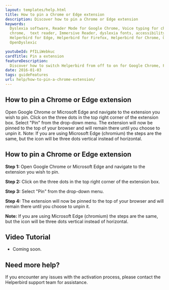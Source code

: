 ```yaml
---
layout: templates/help.html
title: How to pin a Chrome or Edge extension
description: Discover how to pin a Chrome or Edge extension
keywords:
  Dyslexia software, Reader Mode for Google Chrome, Voice typing for chrome, Text to speech for
  chrome,  text reader, Immersive Reader, dyslexia fonts, accessibility software, dyslexia software,
  Helperbird for Edge, Helperbird for Firefox, Helperbird for Chrome, Opendyslexic for Chrome,
  OpenDyslexic

youtubeId: PfILiWebkuc
cardTitle: Pin a extension
featureDescription:
  Discover how to switch Helperbird from off to on for Google Chrome, Firefox, Safari, and Edge.
date: 2016-01-03
tags: guideFeatures
url: help/how-to-pin-a-chrome-extension/
---
```



## How to pin a Chrome or Edge extension

Open Google Chrome or Microsoft Edge and navigate to the extension you wish to pin.
Click on the three dots in the top right corner of the extension box.
Select "Pin" from the drop-down menu.
The extension will now be pinned to the top of your browser and will remain there until you choose to unpin it.
Note: If you are using Microsoft Edge (chromium) the steps are the same, but the icon will be three dots vertical instead of horizontal.


## How to pin a Chrome or Edge extension

**Step 1:** Open Google Chrome or Microsoft Edge and navigate to the extension you wish to pin.

**Step 2:** Click on the three dots in the top right corner of the extension box.

**Step 3:** Select "Pin" from the drop-down menu.

**Step 4:** The extension will now be pinned to the top of your browser and will remain there until you choose to unpin it.

**Note:** If you are using Microsoft Edge (chromium) the steps are the same, but the icon will be three dots vertical instead of horizontal.

## Video Tutorial

- Coming soon.

## Need more help?

If you encounter any issues with the activation process, please contact the Helperbird support team for assistance.

